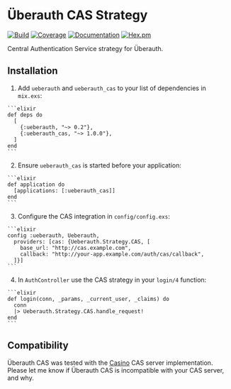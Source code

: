 # Überauth CAS Strategy

[![Build](https://travis-ci.org/marceldegraaf/ueberauth_cas.svg?branch=master)](https://travis-ci.org/marceldegraaf/ueberauth_cas)
[![Coverage](https://coveralls.io/repos/github/marceldegraaf/ueberauth_cas/badge.svg?branch=master)](https://coveralls.io/github/marceldegraaf/ueberauth_cas?branch=master)
[![Documentation](http://inch-ci.org/github/marceldegraaf/ueberauth_cas.svg)](http://inch-ci.org/github/marceldegraaf/ueberauth_cas)
[![Hex.pm](https://img.shields.io/hexpm/v/ueberauth_cas.svg?maxAge=2592000)](https://hex.pm/packages/ueberauth_cas)

Central Authentication Service strategy for Überauth.

## Installation

  1. Add `ueberauth` and `ueberauth_cas` to your list of dependencies in `mix.exs`:

    ```elixir
    def deps do
      [
        {:ueberauth, "~> 0.2"},
        {:ueberauth_cas, "~> 1.0.0"},
      ]
    end
    ```

  2. Ensure `ueberauth_cas` is started before your application:

    ```elixir
    def application do
      [applications: [:ueberauth_cas]]
    end
    ```

  3. Configure the CAS integration in `config/config.exs`:

    ```elixir
    config :ueberauth, Ueberauth,
      providers: [cas: {Ueberauth.Strategy.CAS, [
        base_url: "http://cas.example.com",
        callback: "http://your-app.example.com/auth/cas/callback",
      ]}]
    ```

  4. In `AuthController` use the CAS strategy in your `login/4` function:

    ```elixir
    def login(conn, _params, _current_user, _claims) do
      conn
      |> Ueberauth.Strategy.CAS.handle_request!
    end
    ```

## Compatibility

Überauth CAS was tested with the [Casino](http://casino.rbcas.com/) CAS server
implementation. Please let me know if Überauth CAS is incompatible with your CAS
server, and why.
